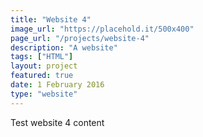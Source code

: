 ```yaml
---
title: "Website 4"
image_url: "https://placehold.it/500x400"
page_url: "/projects/website-4"
description: "A website"
tags: ["HTML"]
layout: project
featured: true
date: 1 February 2016
type: "website"
---
```


Test website 4 content